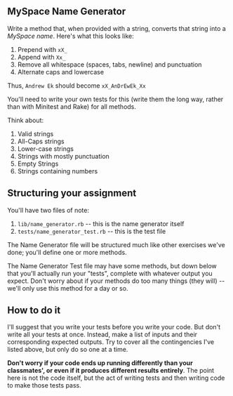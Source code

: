 ## MySpace Name Generator

Write a method that, when provided with a string, converts that string into a
*MySpace name*. Here's what this looks like:

1. Prepend with `xX_`
2. Append with `Xx_`
3. Remove all whitespace (spaces, tabs, newline) and punctuation
4. Alternate caps and lowercase

Thus, `Andrew Ek` should become `xX_AnDrEwEk_Xx`

You'll need to write your own tests for this (write them the long way, rather than
with Minitest and Rake) for all methods.

Think about:

1. Valid strings
2. All-Caps strings
3. Lower-case strings
4. Strings with mostly punctuation
5. Empty Strings
6. Strings containing numbers

## Structuring your assignment

You'll have two files of note:

1. `lib/name_generator.rb` -- this is the name generator itself
2. `tests/name_generator_test.rb` -- this is the test file

The Name Generator file will be structured much like other exercises we've done;
you'll define one or more methods.

The Name Generator Test file may have some methods, but down below that you'll
actually run your "tests", complete with whatever output you expect. Don't worry
about if your methods do too many things (they will) -- we'll only use this method
for a day or so.

## How to do it

I'll suggest that you write your tests before you write your code. But don't write
all your tests at once. Instead, make a list of inputs and their corresponding
expected outputs. Try to cover all the contingencies I've listed above, but only
do so one at a time.

**Don't worry if your code ends up running differently than your classmates', or
even if it produces different results entirely**. The point here is not the code
itself, but the act of writing tests and then writing code to make those tests pass.
